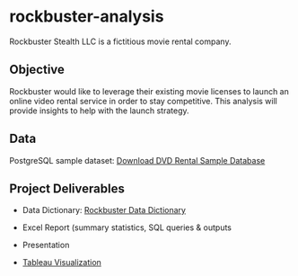 # **rockbuster-analysis** 

Rockbuster Stealth LLC is a fictitious movie rental company.

## **Objective**  

Rockbuster would like to leverage their existing movie licenses to launch an online video rental service in order to stay competitive. This analysis will provide insights to help with the launch strategy. 

## **Data**

PostgreSQL sample dataset: [Download DVD Rental Sample Database](https://github.com/pgideonhub/rockbuster-analysis/files/10505049/dvdrental.zip)

## **Project Deliverables**

- Data Dictionary: [Rockbuster Data Dictionary](https://github.com/pgideonhub/rockbuster-analysis/files/10505371/Rockbuster.Data.Dictionary.pdf)

- Excel Report (summary statistics, SQL queries & outputs
- Presentation
- [Tableau Visualization](https://public.tableau.com/app/profile/pauline.gideon/viz/RockbusterVisualization2/Story1?publish=yes)
